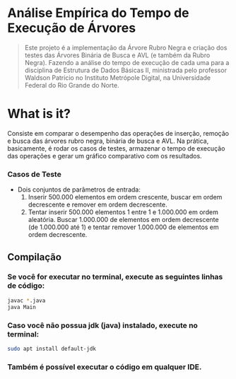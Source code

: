 #  Análise Empírica do Tempo de Execução de Árvores
> Este projeto é a implementação da Árvore Rubro Negra e criação dos testes das Árvores Binária de Busca e AVL (e também da Rubro Negra). Fazendo a análise do tempo de execução de cada uma para a disciplina de Estrutura de Dados Básicas II, ministrada pelo professor Waldson Patricio no Instituto Metrópole Digital, na Universidade Federal do Rio Grande do Norte.

# What is it?
Consiste em comparar o desempenho das operações de inserção, remoção e busca das árvores rubro negra, binária de busca e AVL. Na prática, basicamente, é rodar os casos de testes, armazenar o tempo de execução das operações e gerar um gráfico comparativo com os resultados.

### Casos de Teste
- Dois conjuntos de parâmetros de entrada:
  1. Inserir 500.000 elementos em ordem crescente, buscar em ordem decrescente e remover em ordem decrescente.
  2. Tentar inserir 500.000 elementos 1 entre 1 e 1.000.000 em ordem aleatória. Buscar 1.000.000 de elementos em ordem decrescente (de 1.000.000 até 1) e tentar remover 1.000.000 de elementos em ordem decrescente.

## Compilação

### Se você for executar no terminal, execute as seguintes linhas de código:

```bash
javac *.java
java Main
```

### Caso você não possua jdk (java) instalado, execute no terminal:

```bash
sudo apt install default-jdk
```

### Também é possível executar o código em qualquer IDE.
